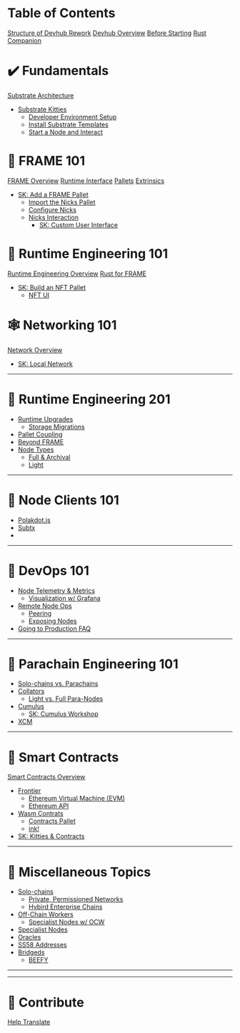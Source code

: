 # Table of Contents

[Structure of Devhub Rework](./OUTLINE.md)
[Devhub Overview](./overview/devhub-overview.md)
[Before Starting](./overview/before-starting.md)
[Rust Companion](./overview/rust-companion.md)

# ✔️ Fundamentals

[Substrate Architecture](./fundamentals/architecture.md)
- [Substrate Kitties](./fundamentals/index.md)
    - [Developer Environment Setup](./fundamentals/dev-env.md)
    - [Install Substrate Templates](./fundamentals/install.md)
    - [Start a Node and Interact](./fundamentals/interact.md)

# 🏰 FRAME 101

[FRAME Overview](./frame-101/index.md)
[Runtime Interface](./frame-101/frame.md)
[Pallets](./frame-101/pallets.md)
[Extrinsics](./frame-101/extrinsics.md)
- [SK: Add a FRAME Pallet](./frame-101/add-a-pallet/index.md)
    - [Import the Nicks Pallet](./frame-101/add-a-pallet/import-a-pallet.md)
    - [Configure Nicks](./frame-101/add-a-pallet/configure-a-pallet.md)
    - [Nicks Interaction](./frame-101/add-a-pallet/use-a-pallet.md)
        - [SK: Custom User Interface]()

# 👷 Runtime Engineering 101

[Runtime Engineering Overview](./re-101/index.md)
[Rust for FRAME]()
- [SK: Build an NFT Pallet]() 
    - [NFT UI]()

# 🕸 Networking 101

[Network Overview]()
- [SK: Local Network]()

---

# 👷 Runtime Engineering 201

- [Runtime Upgrades]()
    - [Storage Migrations]()
- [Pallet Coupling]()
- [Beyond FRAME]()
- [Node Types]()
    - [Full & Archival]()
    - [Light]()

---

# 🤳 Node Clients 101

- [Polakdot.js]()
- [Subtx]()
- []()

---

# 🦸 DevOps 101

- [Node Telemetry & Metrics]()
    - [Visualization w/ Grafana]()
- [Remote Node Ops]()
    - [Peering]()
    - [Exposing Nodes]() 
- [Going to Production FAQ]() 

---

# 💠 Parachain Engineering 101

- [Solo-chains vs. Parachains]()
- [Collators]()
    - [Light vs. Full Para-Nodes]()
- [Cumulus]()
    - [SK: Cumulus Workshop]()
- [XCM]()

---

# 📜 Smart Contracts

[Smart Contracts Overview]()
- [Frontier]()
    - [Ethereum Virtual Machine (EVM)]()
    - [Ethereum API]()
- [Wasm Contrats]()
    - [Contracts Pallet]()
    - [ink!]()
- [SK: Kitties & Contracts]()

---

# 🔋 Miscellaneous Topics

- [Solo-chains]()
    - [Private, Permissioned Networks]()
    - [Hybird Enterprise Chains]()
- [Off-Chain Workers]()
    - [Specialist Nodes w/ OCW]()
- [Specialist Nodes]()
- [Oracles]()
- [SS58 Addresses]()
- [Bridgeds]()
    - [BEEFY]()


---


---


# 🙏 Contribute

[Help Translate](./contribute/help-translate.md)